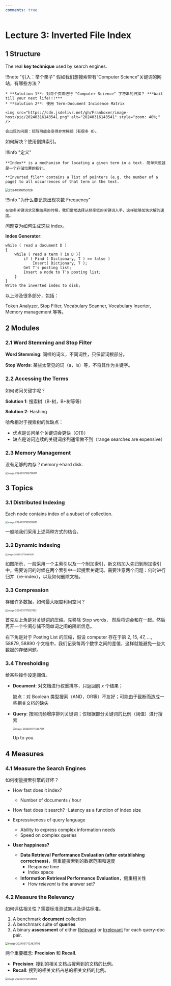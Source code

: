 ```yaml
---
comments: true
---
```


# Lecture 3: Inverted File Index

## 1 Structure

The real **key technique** used by search engines.

!!!note "引入：举个栗子"
    假如我们想搜索带有“Computer Science”关键词的网站，有哪些方法？

    * **Solution 1**: 对每个页面进行 "Computer Science" 字符串的扫描？ ***Wait till your next life!!!***
    * **Solution 2**: 使用 Term-Document Incidence Matrix

    <img src="https://cdn.jsdelivr.net/gh/Frankoxer/image-host/pic/20240316143541.png" alt="20240316143541" style="zoom: 40%;" />

    会出现的问题：矩阵可能会变得非常稀疏（有很多 0）。

如何解决？使用倒排索引。

!!!info "定义"

    **Index** is a mechanism for locating a given term in a text. 简单来说就是一个存储位置的指针。
    
    **Inverted file** contains a list of pointers (e.g. the number of a page) to all occurrences of that term in the text.

<img src="https://cdn.jsdelivr.net/gh/Frankoxer/image-host/pic/20240316153126.png" alt="20240316153126" style="zoom:67%;" />

!!!info "为什么要记录出现次数 Frequency"

    在做多关键词求交集结果的时候，我们常常选择从频率低的关键词入手，这样能够加快求解的速度。

问题变为如何生成这些 index。

**Index Generator**:
```pseudocode
while ( read a document D )
{
    while ( read a term T in D ){
        if ( Find ( Dictionary, T ) == false )
            Insert( Dictionary, T );
        Get T's posting list;
        Insert a node to T's posting list;
    }
}
Write the inverted index to disk;
```

以上涉及很多部分，包括：

Token Analyzer, Stop Filter, Vocabulary Scanner, Vocabulary Insertor, Memory management 等等。

## 2 Modules

### 2.1 Word Stemming and Stop Filter

**Word Stemming**: 同样的词义，不同词性，只保留词根部分。

**Stop Words**: 某些太常见的词（a，is）等，不将其作为关键字。

### 2.2 Accessing the Terms

如何访问关键字呢？

**Solution 1**: 搜索树（B-树，B+树等等）

**Solution 2**: Hashing

哈希相对于搜索树的优缺点：

* 优点是访问单个关键词会更快（$O(1)$）
* 缺点是访问连续的关键词序列通常做不到（range searches are expensive）

### 2.3 Memory Management

没有足够的内存？memory->hard disk.

<img src="https://cdn.jsdelivr.net/gh/Frankoxer/image-host/pic/image-20240317102708817.png" alt="image-20240317102708817" style="zoom: 50%;" />

## 3 Topics

### 3.1 Distributed Indexing

Each node contains index of a subset of collection.

<img src="https://cdn.jsdelivr.net/gh/Frankoxer/image-host/pic/image-20240317103059613.png" alt="image-20240317103059613" style="zoom:50%;" />

一般地我们采用上述两种方式的结合。

### 3.2 Dynamic Indexing

<img src="https://cdn.jsdelivr.net/gh/Frankoxer/image-host/pic/image-20240317110445081.png" alt="image-20240317110445081" style="zoom:45%;" />

如图所示，一般采用一个主索引以及一个附加索引，新文档加入先归到附加索引中，需要访问的时候在两个索引中一起搜索关键词。需要注意两个问题：何时进行归并（re-index），以及如何删除文档。

### 3.3 Compression

存储许多数据，如何最大限度利用空间？

<img src="https://cdn.jsdelivr.net/gh/Frankoxer/image-host/pic/image-20240317111027952.png" alt="image-20240317111027952" style="zoom:50%;" />

首先左上角是对关键词的压缩。先移除 Stop words， 然后将词会和在一起。然后再开一个空间存储不同单词之间的隔断信息。

右下角是对于 Posting List 的压缩，假设 computer 存在于第 2, 15, 47, ..., 58879, 58890 个文档中，我们记录每两个数字之间的差值，这样就能避免一些大数据的存储问题。

### 3.4 Thresholding

给某些操作设定阈值。

* **Document**: 对文档进行权重排序，只返回前 $x$ 个结果；

  缺点：对 Boolean 类型搜索（AND，OR等）不友好；可能由于截断而造成一些相关文档的缺失

* **Query**: 按照词频增序排列关键词；仅根据部分关键词的比例（阈值）进行搜索

  <img src="https://cdn.jsdelivr.net/gh/Frankoxer/image-host/pic/image-20240317113447518.png" alt="image-20240317113447518" style="zoom:50%;" />

  Up to you.

## 4 Measures

### 4.1 Measure the Search Engines

如何衡量搜索引擎的好坏？

* How fast does it index?
    - Number of documents / hour

* How fast does it search?
    -Latency as a function of index size

* Expressiveness of query language

    - Ability to express complex information needs
    - Speed on complex queries

* **User happiness?**

    - **Data Retrieval Performance Evaluation (after establishing correctness)**，侧重能搜索到的数据范围和速度
        * Response time
        * Index space
    - **Information Retrieval Performance Evaluation**，侧重相关性
        * How *relevant* is the answer set?

### 4.2 Measure the Relevancy

如何评估相关性？需要标准测试集以及评估标准。

1. A benchmark **document** collection
2. A benchmark suite of **queries**
3. A binary **assessment** of either <u>Relevant</u> or <u>Irrelevant</u> for each query-doc pair.

<img src="https://cdn.jsdelivr.net/gh/Frankoxer/image-host/pic/image-20240317123621706.png" alt="image-20240317123621706" style="zoom: 55%;" />

两个重要概念: **Precision** 和 **Recall**.

* **Precision**: 搜到的相关文档占搜索到的文档的比例。
* **Recall**: 搜到的相关文档占总的相关文档的比例。

<img src="https://cdn.jsdelivr.net/gh/Frankoxer/image-host/pic/image-20240317124136953.png" alt="image-20240317124136953" style="zoom:50%;" />